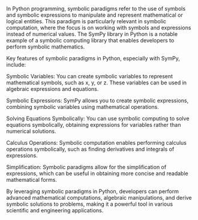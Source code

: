 In Python programming, symbolic paradigms refer to the use of symbols and symbolic expressions to manipulate and represent mathematical or logical entities. This paradigm is particularly relevant in symbolic computation, where the focus is on working with symbols and expressions instead of numerical values. The SymPy library in Python is a notable example of a symbolic computing library that enables developers to perform symbolic mathematics.

Key features of symbolic paradigms in Python, especially with SymPy, include:

Symbolic Variables: You can create symbolic variables to represent mathematical symbols, such as x, y, or z. These variables can be used in algebraic expressions and equations.

Symbolic Expressions: SymPy allows you to create symbolic expressions, combining symbolic variables using mathematical operations.

Solving Equations Symbolically: You can use symbolic computing to solve equations symbolically, obtaining expressions for variables rather than numerical solutions.

Calculus Operations: Symbolic computation enables performing calculus operations symbolically, such as finding derivatives and integrals of expressions.

Simplification: Symbolic paradigms allow for the simplification of expressions, which can be useful in obtaining more concise and readable mathematical forms.

By leveraging symbolic paradigms in Python, developers can perform advanced mathematical computations, algebraic manipulations, and derive symbolic solutions to problems, making it a powerful tool in various scientific and engineering applications.
